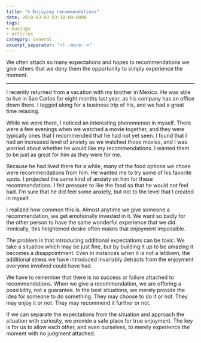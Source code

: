 ```yaml
---
title: "🌀 Enjoying recommendations"
date: 2019-03-03 03:18:09-0000
tags:
- musings
- articles
category: General
excerpt_separator: "<!--more-->"
---
```


We often attach so many expectations and hopes to recommendations we give others that we deny them the opportunity to simply experience the moment.

<!--more-->

***

I recently returned from a vacation with my brother in Mexico. He was able to live in San Carlos for eight months last year, as his company has an office down there. I tagged along for a business trip of his, and we had a great time relaxing.

While we were there, I noticed an interesting phenomenon in myself. There were a few evenings when we watched a movie together, and they were typically ones that I recommended that he had not yet seen. I found that I had an increased level of anxiety as we watched those movies, and I was worried about whether he would like my recommendations. I wanted them to be just as great for him as they were for me.

Because he had lived there for a while, many of the food options we chose were recommendations from him. He wanted me to try some of his favorite spots. I projected the same kind of anxiety on him for these recommendations. I felt pressure to like the food so that he would not feel bad. I’m sure that he did feel some anxiety, but not to the level that I created in myself.

I realized how common this is. Almost anytime we give someone a recommendation, we get emotionally invested in it. We want so badly for the other person to have the same wonderful experience that we did. Ironically, this heightened desire often makes that enjoyment impossible.

The problem is that introducing additional expectations can be toxic. We take a situation which may be just fine, but by building it up to be amazing it becomes a disappointment. Even in instances when it is not a letdown, the additional stress we have introduced invariably detracts from the enjoyment everyone involved could have had.

We have to remember that there is no success or failure attached to recommendations. When we give a recommendation, we are offering a possibility, not a guarantee. In the best situations, we merely provide the idea for someone to do something. They may choose to do it or not. They may enjoy it or not. They may recommend it further or not.

If we can separate the expectations from the situation and approach the situation with curiosity, we provide a safe place for true enjoyment. The key is for us to allow each other, and even ourselves, to merely experience the moment with no judgment attached.